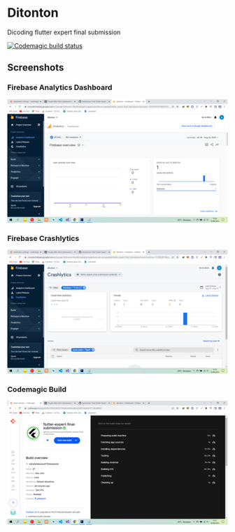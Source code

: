 # Ditonton

Dicoding flutter expert final submission

[![Codemagic build status](https://api.codemagic.io/apps/62f9a705652db52794d6eb46/62f9a705652db52794d6eb45/status_badge.svg)](https://codemagic.io/apps/62f9a705652db52794d6eb46/62f9a705652db52794d6eb45/latest_build)

## Screenshots

### Firebase Analytics Dashboard

![Firebase_analytics](screenshots/analytics.png)

### Firebase Crashlytics

![Firebase_crashlytics](screenshots/crashlytics.png)

### Codemagic Build

![Codemagic_build](screenshots/codemagic.png)